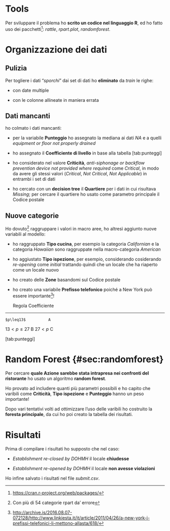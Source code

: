 Tools
=====

Per sviluppare il problema ho **scrito un codice nel linguaggio R**, ed
ho fatto uso dei pacchetti[^1]: *rattle*, *rpart.plot*, *randomforest*.

Organizzazione dei dati
=======================

Pulizia
-------

Per togliere i dati “*sporchi*” dai set di dati ho **eliminato** da
*train* le righe:

-   con date multiple

-   con le colonne allineate in maniera errata

Dati mancanti
-------------

ho colmato i dati mancanti:

-   per la variabile **Punteggio** ho assegnato la mediana ai dati *NA*
    e a quelli *equipment or floor not properly drained*

-   ho assegnato il **Coefficiente di livello** in base alla tabella
    [tab:punteggi]

-   ho considerato nel valore **Criticità**, *anti-siphonage or backflow
    prevention device not provided where required* come *Critical*, in
    modo da avere gli stessi valori (*Critical*, *Not Critical*, *Not
    Applicable*) in entrambi i set di dati

-   ho cercato con un **decision tree** il **Quartiere** per i dati in
    cui risultava *Missing*; per cercare il quartiere ho usato come
    parametro principale il Codice postale 

Nuove categorie
---------------

Ho dovuto[^2] raggruppare i valori in macro aree, ho altresì aggiunto
nuove variabili al modello:

-   ho raggruppato **Tipo cucina**, per esempio la categoria
    *Californian* e la categoria *Hawaiian* sono raggruppate nella
    macro-categoria *American*

-   ho aggiustato **Tipo ispezione**, per esempio, considerando
    cosiderando *re-opening* come *initial* trattando quindi che un
    locale che ha riaperto come un locale nuovo

-   ho creato delle **Zone** basandomi sul Codice postale

-   ho creato una variabile **Prefisso telefonico** poiché a New York
    può essere importante[^3]!

      Regola      Coefficiente
  -------------- --------------
    $p\leq13$          A
   $13<p\leq27$        B
      $27<p$           C

[tab:punteggi]

Random Forest {#sec:randomforest}
=============

Per cercare **quale Azione sarebbe stata intrapresa nei confronti del
ristorante** ho usato un algoritmo **random forest**.

Ho provato ad includere quanti più parametri possibili e ho capito che varibili come
**Criticità**, **Tipo ispezione** e **Punteggio** hanno un peso
importante!

Dopo vari tentativi volti ad ottimizzare l’uso delle varibili ho
costruito la **foresta principale**, da cui ho poi creato la tabella dei
risultati.

Risultati
=========

Prima di compilare i risultati ho supposto che nel caso:

-   *Establishment re-closed by DOHMH* il locale **chiudesse**

-   *Establishment re-opened by DOHMH* il locale **non avesse
    violazioni**

Ho infine salvato i risultati nel file *submit.csv*.

[^1]: <https://cran.r-project.org/web/packages/>

[^2]: Con più di 54 categorie rpart da’ errore

[^3]: <http://archive.is/2016.08.07-072128/http://www.linkiesta.it/it/article/2011/04/26/a-new-york-i-prefissi-telefonici-li-mettono-allasta/618/>
